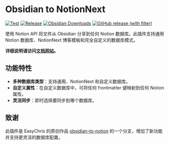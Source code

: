 # Obsidian to NotionNext

[![Test](https://github.com/jxpeng98/obsidian-to-NotionNext/actions/workflows/test.yml/badge.svg)](https://github.com/jxpeng98/obsidian-to-NotionNext/actions/workflows/test.yml)
[![Release](https://github.com/jxpeng98/obsidian-to-NotionNext/actions/workflows/release.yml/badge.svg)](https://github.com/jxpeng98/obsidian-to-NotionNext/actions/workflows/release.yml)
[![Obsidian Downloads](https://img.shields.io/badge/dynamic/json?logo=obsidian&color=%23483699&label=downloads&query=%24%5B%22share-to-notionnext%22%5D.downloads&url=https%3A%2F%2Fraw.githubusercontent.com%2Fobsidianmd%2Fobsidian-releases%2Fmaster%2Fcommunity-plugin-stats.json)](https://GitHub.com/jxpeng98/obsidian-to-NotionNext/releases/)
[![GitHub release (with filter)](https://img.shields.io/github/package-json/v/jxpeng98/obsidian-to-NotionNext)](https://github.com/jxpeng98/obsidian-to-NotionNext/releases/)

使用 Notion API 将文件从 Obsidian 分享到任何 Notion 数据库。此插件支持通用 Notion 数据库、NotionNext 博客模板和完全自定义的数据库模式。

**详细说明请访问[文档网站](https://jxpeng98.github.io/obsidian-to-NotionNext/)。**

## 功能特性

- **多种数据库类型**：支持通用、NotionNext 和自定义数据库。
- **自定义属性**：在自定义数据库中，可将任何 frontmatter 键映射到任何 Notion 属性。
- **灵活同步**：即时选择要同步到哪个数据库。

## 致谢

此插件是 EasyChris 的原创作品 [obsidian-to-notion](https://github.com/EasyChris/obsidian-to-notion) 的一个分支，增加了新功能并支持更灵活的数据库配置。
